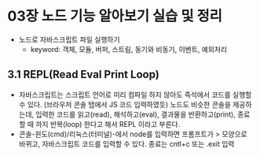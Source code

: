 # 03장 노드 기능 알아보기 실습 및 정리

- 노드로 자바스크립트 파일 실행하기
    - keyword: 객체, 모듈, 버퍼, 스트림, 동기와 비동기, 이벤트, 예외처리


## 3.1 REPL(Read Eval Print Loop)
- 자바스크립트는 스크립트 언어로 미리 컴파일 하지 않아도 즉석에서 코드를 실행할 수 있다. (브라우저 콘솔 탭에서 JS 코드 입력하였듯) 노드도 비슷한 콘솔을 제공하는데, 입력한 코드를 읽고(read), 해석하고(eval), 결과물을 반환하고(print), 종료할 때 까지 반복(loop) 한다고 해서 REPL 이라고 부른다. 
- 콘솔-윈도(cmd)/리눅스(터미널)-에서 node를 입력하면 프롬프트가 > 모양으로 바뀌고, 자바스크립트 코드를 입력할 수 있다. 종료는 cntl+c 또는 .exit 입력